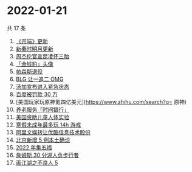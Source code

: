 # 2022-01-21

共 17 条

<!-- BEGIN -->
<!-- 最后更新时间 Fri Jan 21 2022 05:07:50 GMT+0800 (China Standard Time) -->

1. [《开端》更新](https://www.zhihu.com/search?q=开端)
1. [新秦时明月更新](https://www.zhihu.com/search?q=新秦时明月)
1. [周杰伦官宣昆凌怀三胎](https://www.zhihu.com/search?q=周杰伦官宣三胎)
1. [「金钱豹」头像](https://www.zhihu.com/search?q=金钱豹头像)
1. [帕森斯退役](https://www.zhihu.com/search?q=帕森斯)
1. [BLG 让一追二 OMG](https://www.zhihu.com/search?q=blg)
1. [汤加宣布进入紧急状态](https://www.zhihu.com/search?q=汤加)
1. [百度被罚款 30 万](https://www.zhihu.com/search?q=百度被罚)
1. [美国玩家玩原神氪四亿美元](https://www.zhihu.com/search?q= 原神)
1. [养老服务「时间银行」](https://www.zhihu.com/search?q=养老服务时间银行)
1. [美国资助儿童人体实验](https://www.zhihu.com/search?q=美国资助人体实验)
1. [寒假未成年最多玩 14h 游戏](https://www.zhihu.com/search?q=游戏防沉迷)
1. [阿里文娱转让优酷信息技术股份](https://www.zhihu.com/search?q=阿里文娱转让优酷股份)
1. [北京新增 5 例本土确诊](https://www.zhihu.com/search?q=北京疫情)
1. [2022 年集五福](https://www.zhihu.com/search?q=集五福)
1. [詹姆斯 30 分湖人负步行者](https://www.zhihu.com/search?q=湖人)
1. [画江湖之不良人 5](https://www.zhihu.com/search?q=不良人)

<!-- END -->
